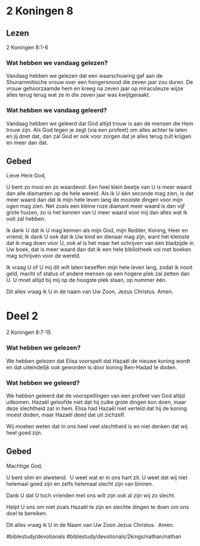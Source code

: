 # 2 Koningen 8
## Lezen
2 Koningen 8:1-6

### Wat hebben we vandaag gelezen? 
Vandaag hebben we gelezen dat een waarschuwing gaf aan de Shunammitische vrouw over een hongersnood die zeven jaar zou duren. De vrouw gehoorzaamde hem en kreeg na zeven jaar op miraculeuze wijze alles terug terug wat ze in die zeven jaar was kwijtgeraakt. 

### Wat hebben we vandaag geleerd? 
Vandaag hebben we geleerd dat God altijd trouw is aan de mensen die Hem trouw zijn. Als God tegen je zegt (via een profeet) om alles achter te laten en jij doet dat, dan zal God er ook voor zorgen dat je alles terug zult krijgen en meer dan dat. 

## Gebed
Lieve Here God, 

U bent zo mooi en zo waardevol. Een heel klein beetje van U is meer waard dan alle diamanten op de hele wereld. Als ik U één seconde mag zien, is dat meer waard dan dat ik mijn hele leven lang de mooiste dingen voor mijn ogen mag zien. 
Net zoals een kleine roze diamant meer waard is dan vijf grote huizen, zo is het kennen van U meer waard voor mij dan alles wat ik ooit zal hebben. 

Ik dank U dat ik U mag kennen als mijn God, mijn Redder, Koning, Heer en vriend; Ik dank U ook dat ik Uw kind en dienaar mag zijn, want het kleinste dat ik mag doen voor U, ook al is het maar het schrijven van één bladzijde in Uw boek, dat is meer waard dan dat ik een hele bibliotheek vol met boeken mag schrijven voor de wereld. 

Ik vraag U of U mij dit wilt laten beseffen mijn hele leven lang, zodat ik nooit geld, macht of status of andere mensen op een hogere plek zal zetten dan U. U moet altijd bij mij op de hoogste plek staan, op nummer één. 

Dit alles vraag ik U in de naam van Uw Zoon, Jezus Christus. 
Amen. 

# Deel 2
2 Koningen 8:7-15 

### Wat hebben we gelezen?
We hebben gelezen dat Elisa voorspelt dat Hazaël de nieuwe koning wordt en dat uiteindelijk ook geworden is door koning Ben-Hadad te doden.  

### Wat hebben we geleerd?
We hebben geleerd dat de voorspellingen van een profeet van God altijd uitkomen. Hazaël geloofde niet dat hij zulke grote dingen kon doen, maar deze slechtheid zat in hem. Elisa had Hazaël niet verteld dat hij de koning moest doden, maar Hazaël deed dat uit zichzelf.  

Wij moeten weten dat in ons heel veel slechtheid is en niet denken dat wij heel goed zijn.  

## Gebed
Machtige God, 

U bent slim en alwetend.  
U weet wat er in ons hart zit. U weet dat wij niet helemaal goed zijn en zelfs helemaal slecht zijn van binnen.  

Dank U dat U toch vrienden met ons wilt zijn ook al zijn wij zo slecht.  

Helpt U ons om niet zoals Hazaël te zijn en slechte dingen te doen om ons doel te bereiken.  

Dit alles vraag ik U in de Naam van Uw Zoon Jezus Christus.  
Amen.  

#biblestudy/devotionals #biblestudy/devotionals/2kings/nathan/nathan
